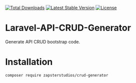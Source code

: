 [![Total Downloads](https://poser.pugx.org/zapsterstudios/crud-generator/downloads)](https://packagist.org/packages/zapsterstudios/crud-generator)
[![Latest Stable Version](https://poser.pugx.org/zapsterstudios/crud-generator/v/stable)](https://packagist.org/packages/zapsterstudios/crud-generator)
[![License](https://poser.pugx.org/zapsterstudios/crud-generator/license)](https://packagist.org/packages/zapsterstudios/crud-generator)

# Laravel-API-CRUD-Generator
Generate API CRUD bootstrap code.

# Installation
``composer require zapsterstudios/crud-generator``
